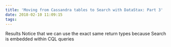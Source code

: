 ```yaml
---
title: 'Moving from Cassandra tables to Search with DataStax: Part 3'
date: 2018-02-10 11:09:15
tags:
---
```


Results
Notice that we can use the exact same return types because Search is embedded within CQL queries